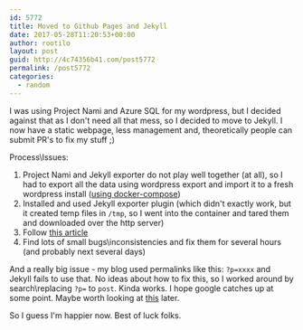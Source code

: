 ```yaml
---
id: 5772
title: Moved to Github Pages and Jekyll
date: 2017-05-28T11:20:53+00:00
author: rootilo
layout: post
guid: http://4c74356b41.com/post5772
permalink: /post5772
categories:
  - random
---
```


I was using Project Nami and Azure SQL for my wordpress, but I decided against that as I don't need all that mess, so I decided to move to Jekyll. I now have a static webpage, less management and, theoretically people can submit PR's to fix my stuff ;)

Process\Issues:  
1. Project Nami and Jekyll exporter do not play well together (at all), so I had to export all the data using wordpress export and import it to a fresh wordpress install ([using docker-compose](https://docs.docker.com/compose/wordpress/))
2. Installed and used Jekyll exporter plugin (which didn't exactly work, but it created temp files in `/tmp`, so I went into the container and tared them and downloaded over the http server)
3. Follow [this article](https://www.smashingmagazine.com/2014/08/build-blog-jekyll-github-pages/)
4. Find lots of small bugs\inconsistencies and fix them for several hours (and probably next several days)

And a really big issue - my blog used permalinks like this: `?p=xxxx` and Jekyll fails to use that. No ideas about how to fix this, so I worked around by search\replacing `?p=` to `post`. Kinda works. I hope google catches up at some point. Maybe worth looking at [this](https://github.com/jekyll/jekyll-redirect-from) later.

So I guess I'm happier now. Best of luck folks.
